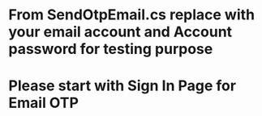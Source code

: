 # From SendOtpEmail.cs replace with your email account and Account password for testing purpose
# Please start with Sign In Page for Email OTP
